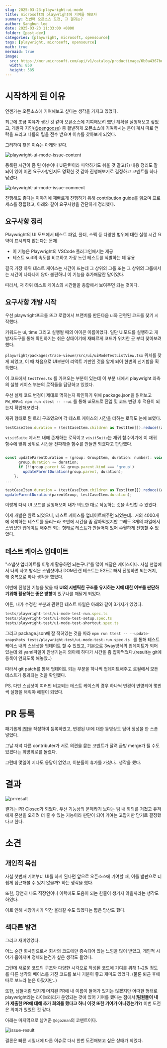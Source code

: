 ```yaml
---
slug: 2025-03-23-playwright-ui-mode
title: microsoft의 playwright에 기여를 해보자
summary: 첫번째 오픈소스 도전, 그 결과는?
author: Sanghun lee
date: 2025-03-23 11:33:00 +0800
folder: [post-dev]
categories: [playwright, microsoft, opensource]
tags: [playwright, microsoft, opensource]
math: true
mermaid: true
image:
  src: https://mcr.microsoft.com/api/v1/catalog/productimage/6b0a4367bdeab10995bc239278f04c68c10e48adbec15e799e01909a0d66dcb9
  width: 850
  height: 585
---
```


# 시작하게 된 이유
언젠가는 오픈소스에 기여해보고 싶다는 생각을 가지고 있었다. 

최근에 조금 여유가 생긴 것 같아 오픈소스에 기여해보려 했던 계획을 실행해보고 싶었고, 개발자 지인([@pengoose](https://github.com/pengooseDev)) 중 활발하게 오픈소스에 기여하시는 분이 계셔 따로 연락을 드리고 나름의 팁을 전수 받으며 이슈를 찾아보게 되었다.

그리하여 찾은 이슈는 아래와 같다.

![playwright-ui-mode-issue-content](static/images/posts/playwright-ui-mode/issue-content.png)

등록된 시간이 좀 된 이슈이나 UI관련이라 파악하기도 쉬울 것 같고(?) 내용 정리도 잘 되어 있어 어떤 요구사항인지도 명확한 것 같아 진행해보기로 결정하고 코멘트를 하나 남겼다.

![playwright-ui-mode-issue-comment](static/images/posts/playwright-ui-mode/issue-comment.png)

진행해도 좋다는 이야기에 재빠르게 진행하기 위해 contribution guide를 읽으며 프로세스를 정립했고, 아래와 같이 요구사항을 간단하게 정리했다.

## 요구사항 정리

Playwright의 UI 모드에서 테스트 파일, 폴더, 스펙 등 다양한 범위에 대한 실행 시간 요약이 표시되지 않는다는 문제

- 이 기능은 Playwright의 VSCode 플러그인에서는 제공
- 테스트 suit의 속도를 비교하고 가장 느린 테스트를 식별하는 데 유용

결국 가장 하위 테스트 케이스는 시간이 뜨는데 그 상위의 그룹 또는 그 상위의 그룹에서는 시간이 나타나지 않아 불편하니 이 기능을 추가해달란 말이었다.

따라서, 저 하위 테스트 케이스의 시간들을 총합해서 보여주면 되는 것이다.

## 요구사항 개발 시작

우선 playwright포크를 뜨고 로컬에서 브랜치를 만든다음 ui와 관련된 코드를 찾기 시작했다.

키워드는 ui, time 그리고 실행될 때의 아이콘 이름이었다. 일단 UI모드를 실행하고 개발자도구를 통해 확인하기는 쉬운 상태이기에 재빠르게 코드가 위치한 곳 부터 찾아보려했다.

`playwright/packages/trace-viewer/src/ui/uiModeTestListView.tsx` 위치를 찾게 되었고, 이 때 처음으로 UI부분이 리액트 기반인 것을 알게 되어 한번의 신기함을 획득했다.

이 코드에서 `testTree.ts` 를 가져오는 부분이 있는데 이 부분 내에서 playwright 좌측의 실행 케이스 부분의 로직들을 담당하고 있었다.

우선 실제 코드 변경이 제대로 먹히는지 확인하기 위해 package.json을 읽어보고 `PW_HMR=1 npm run ctest -- --ui` 를 통해 ui모드로 진입 및 코드 변경 후 적용이 되는지 확인해보았다.

재귀 형태로 된 트리 구조였으며 각 테스트 케이스의 시간을 더하는 로직도 눈에 보였다.

```js
testCaseItem.duration = (testCaseItem.children as TestItem[]).reduce((a, b) => a + b.duration, 0);
```

`visitSuite` 메서드 내에 존재하는 로직이고 `visitSuite`는 재귀 함수이기에 이 재귀 함수에 맞춰 상위로 시간을 전파해줄 함수를 만들면 되겠다고 판단했다.

```js

const updateParentDuration = (group: GroupItem, duration: number): void => {
      group.duration += duration;
      if (!!group.parent && group.parent.kind === 'group')
        updateParentDuration(group.parent, duration);
    };
...

testCaseItem.duration = (testCaseItem.children as TestItem[]).reduce((a, b) => a + b.duration, 0);
updateParentDuration(parentGroup, testCaseItem.duration);
```

이렇게 다시 UI 모드를 실행해보며 내가 의도한 대로 작동하는 것을 확인할 수 있었다.

이제 개발은 완료 되었으니, 테스트 케이스를 업데이트해주면 되었는데.. 거의 4000개에 육박하는 테스트를 돌리느라 초반에 시간을 좀 잡아먹었지만 그래도 3개의 파일에서 스냅샷만 업데이트 해주면 되는 형태로 테스트가 만들어져 있어 수월하게 진행할 수 있었다.

## 테스트 케이스 업데이트
"스냅샷 업데이트를 이렇게 활용하면 되는구나"를 많이 깨달은 케이스이다.
사실 현업에서 나의 사고 방식은 스냅샷이나 DOM관련 테스트는 E2E로 빼서 진행하면 되는거지, 왜 중복으로 하나 생각을 했었다.

이번에 진행한 기능을 봤을 때 **UI의 시멘틱한 구조를 유지하는 지에 대한 여부를 판단하기위해 활용하는 좋은 방향**이 있구나를 깨닫게 되었다.

여튼, 내가 수정한 부분과 관련된 테스트 파일은 아래와 같이 3가지가 있었다.

```javascript
tests/playwright-test/ui-mode-test-run.spec.ts
tests/playwright-test/ui-mode-test-setup.spec.ts
tests/playwright-test/ui-mode-test-shortcut.spec.ts
```

그리고 package.json에 잘 적혀있는 것을 따라 
`npm run ttest -- --update-snapshots tests/playwright-test/ui-mode-test-run.spec.ts ` 를 통해 테스트 케이스 내의 스냅샷을 업데이트 할 수 있었고, 기본으로 3way방식의 업데이트가 되어있는데 왜 yaml파일이 안생기는지 의아해 하다가 시간을 좀 잡아먹었다.(result는 git에 등록이 안되도록 해놓았..)

따라서 git patch를 통해 업데이트 되는 부분을 하나씩 업데이트해주고 로컬에서 모든 테스트가 통과되는 것을 확인했다.

PS. 다만 스냅샷이 여러번 비교되는 테스트 케이스의 경우 하나씩 변경이 반영되어 몇번 씩 실행을 해줘야 해결이 되었다.

# PR 등록

패기롭게 [PR](https://github.com/microsoft/playwright/pull/35249)을 작성하여 등록하였고, 변경된 UI에 대한 동영상도 담아 정성을 한 스푼 넣었다.

그날 저녁 다른 contributer가 서로 의견을 묻는 코멘트가 달려 금방 merge가 될 수도 있겠다는 희망회로를 돌렸다.

그런데 몇일이 지나도 응답이 없었고, 이분들이 휴가를 가셨나.. 생각을 했다.

# 결과

![pr-result](static/images/posts/playwright-ui-mode/pr-result.png)

결과는 PR Closed가 되었다. 우선 기능상의 문제라기 보다는 팀 내 회의를 거쳤고 유저에게 혼선을 오히려 더 줄 수 있는 기능이라 판단이 되어 기여는 고맙지만 닫기로 결정했다고 한다.

# 소견

## 개인적 욕심
사실 첫번째 기여부터 UI를 하게 된다면 앞으로 오픈소스에 기여할 때, 이를 발판으로 더 쉽게 접근해볼 수 있지 않을까? 하는 생각을 했다.

또한, 당연히 나도 직장인이니 이력에도 도움이 되는 한줄이 생기지 않을까라는 생각도 하였다.

이로 인해 시장가치가 약간 올라갈 수도 있겠다는 짧은 망상도 했다.

## 색다른 발견

그리고 재미있었다. 

어느 순간 회사인으로서 회사의 코드에만 종속되어 있는 느낌을 많이 받았고, 개인적 시야가 좁아지며 정체되는건가 싶은 생각도 들었다.

그런데 새로운 코드의 구조와 다양한 시각으로 작성된 코드에 기여를 위해 1~2일 정도를 다른 생각의 베이스를 가진 코드를 보니 기분이 좋고 재미도 있었다. (물론 퇴근 후에 따로 보느라 눈은 아팠지만..)

또한, 남들처럼 멋지게 머지된 PR에 내 이름이 들어가 있지는 않겠지만 어떠한 형태로 playwright라는 라이브러리가 운영되는 것에 있어 기여를 했다는 점에서(**팀원들이 내가 제출한 PR에 대해 추가 회의를 했다고 하니 이것 또한 기여가 아니겠는가?**) 이번 도전은 의미가 있었던 것 같다.

아래는 마지막으로 남겨준 `@dgozman`의 코멘트이다.

![issue-result](static/images/posts/playwright-ui-mode/issue-result.png)

결론은 빠른 시일내에 다른 이슈로 다시 한번 도전해보고 싶은 상태가 되었다. 